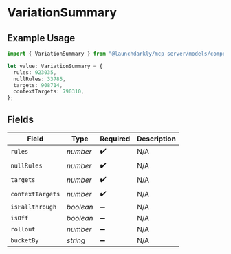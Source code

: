 # VariationSummary

## Example Usage

```typescript
import { VariationSummary } from "@launchdarkly/mcp-server/models/components";

let value: VariationSummary = {
  rules: 923035,
  nullRules: 33785,
  targets: 908714,
  contextTargets: 790310,
};
```

## Fields

| Field              | Type               | Required           | Description        |
| ------------------ | ------------------ | ------------------ | ------------------ |
| `rules`            | *number*           | :heavy_check_mark: | N/A                |
| `nullRules`        | *number*           | :heavy_check_mark: | N/A                |
| `targets`          | *number*           | :heavy_check_mark: | N/A                |
| `contextTargets`   | *number*           | :heavy_check_mark: | N/A                |
| `isFallthrough`    | *boolean*          | :heavy_minus_sign: | N/A                |
| `isOff`            | *boolean*          | :heavy_minus_sign: | N/A                |
| `rollout`          | *number*           | :heavy_minus_sign: | N/A                |
| `bucketBy`         | *string*           | :heavy_minus_sign: | N/A                |